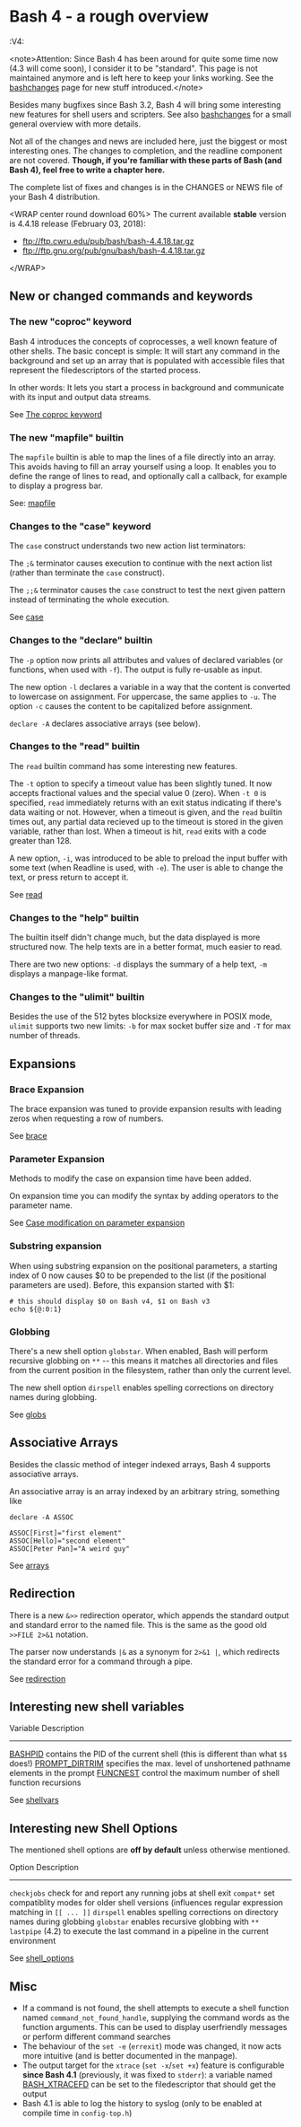 # Bash 4 - a rough overview

:V4:

\<note\>Attention: Since Bash 4 has been around for quite some time now
(4.3 will come soon), I consider it to be \"standard\". This page is not
maintained anymore and is left here to keep your links working. See the
[bashchanges](/scripting/bashchanges) page for new stuff
introduced.\</note\>

Besides many bugfixes since Bash 3.2, Bash 4 will bring some interesting
new features for shell users and scripters. See also
[bashchanges](/scripting/bashchanges) for a small general overview with
more details.

Not all of the changes and news are included here, just the biggest or
most interesting ones. The changes to completion, and the readline
component are not covered. **Though, if you\'re familiar with these
parts of Bash (and Bash 4), feel free to write a chapter here.**

The complete list of fixes and changes is in the CHANGES or NEWS file of
your Bash 4 distribution.

\<WRAP center round download 60%\> The current available **stable**
version is 4.4.18 release (February 03, 2018):

-   <ftp://ftp.cwru.edu/pub/bash/bash-4.4.18.tar.gz>
-   <ftp://ftp.gnu.org/pub/gnu/bash/bash-4.4.18.tar.gz>

\</WRAP\>

## New or changed commands and keywords

### The new \"coproc\" keyword

Bash 4 introduces the concepts of coprocesses, a well known feature of
other shells. The basic concept is simple: It will start any command in
the background and set up an array that is populated with accessible
files that represent the filedescriptors of the started process.

In other words: It lets you start a process in background and
communicate with its input and output data streams.

See [The coproc keyword](/syntax/keywords/coproc)

### The new \"mapfile\" builtin

The `mapfile` builtin is able to map the lines of a file directly into
an array. This avoids having to fill an array yourself using a loop. It
enables you to define the range of lines to read, and optionally call a
callback, for example to display a progress bar.

See: [mapfile](/commands/builtin/mapfile)

### Changes to the \"case\" keyword

The `case` construct understands two new action list terminators:

The `;&` terminator causes execution to continue with the next action
list (rather than terminate the `case` construct).

The `;;&` terminator causes the `case` construct to test the next given
pattern instead of terminating the whole execution.

See [case](/syntax/ccmd/case)

### Changes to the \"declare\" builtin

The `-p` option now prints all attributes and values of declared
variables (or functions, when used with `-f`). The output is fully
re-usable as input.

The new option `-l` declares a variable in a way that the content is
converted to lowercase on assignment. For uppercase, the same applies to
`-u`. The option `-c` causes the content to be capitalized before
assignment.

`declare -A` declares associative arrays (see below).

### Changes to the \"read\" builtin

The `read` builtin command has some interesting new features.

The `-t` option to specify a timeout value has been slightly tuned. It
now accepts fractional values and the special value 0 (zero). When
`-t 0` is specified, `read` immediately returns with an exit status
indicating if there\'s data waiting or not. However, when a timeout is
given, and the `read` builtin times out, any partial data recieved up to
the timeout is stored in the given variable, rather than lost. When a
timeout is hit, `read` exits with a code greater than 128.

A new option, `-i`, was introduced to be able to preload the input
buffer with some text (when Readline is used, with `-e`). The user is
able to change the text, or press return to accept it.

See [read](/commands/builtin/read)

### Changes to the \"help\" builtin

The builtin itself didn\'t change much, but the data displayed is more
structured now. The help texts are in a better format, much easier to
read.

There are two new options: `-d` displays the summary of a help text,
`-m` displays a manpage-like format.

### Changes to the \"ulimit\" builtin

Besides the use of the 512 bytes blocksize everywhere in POSIX mode,
`ulimit` supports two new limits: `-b` for max socket buffer size and
`-T` for max number of threads.

## Expansions

### Brace Expansion

The brace expansion was tuned to provide expansion results with leading
zeros when requesting a row of numbers.

See [brace](/syntax/expansion/brace)

### Parameter Expansion

Methods to modify the case on expansion time have been added.

On expansion time you can modify the syntax by adding operators to the
parameter name.

See [Case modification on parameter
expansion](/syntax/pe#case_modification)

### Substring expansion

When using substring expansion on the positional parameters, a starting
index of 0 now causes \$0 to be prepended to the list (if the positional
parameters are used). Before, this expansion started with \$1:

    # this should display $0 on Bash v4, $1 on Bash v3
    echo ${@:0:1}

### Globbing

There\'s a new shell option `globstar`. When enabled, Bash will perform
recursive globbing on `**` \-- this means it matches all directories and
files from the current position in the filesystem, rather than only the
current level.

The new shell option `dirspell` enables spelling corrections on
directory names during globbing.

See [globs](/syntax/expansion/globs)

## Associative Arrays

Besides the classic method of integer indexed arrays, Bash 4 supports
associative arrays.

An associative array is an array indexed by an arbitrary string,
something like

    declare -A ASSOC

    ASSOC[First]="first element"
    ASSOC[Hello]="second element"
    ASSOC[Peter Pan]="A weird guy"

See [arrays](/syntax/arrays)

## Redirection

There is a new `&>>` redirection operator, which appends the standard
output and standard error to the named file. This is the same as the
good old `>>FILE 2>&1` notation.

The parser now understands `|&` as a synonym for `2>&1 |`, which
redirects the standard error for a command through a pipe.

See [redirection](/syntax/redirection)

## Interesting new shell variables

  Variable                                             Description
  ---------------------------------------------------- --------------------------------------------------------------------------------
  [BASHPID](/syntax/shellvars#BASHPID)                 contains the PID of the current shell (this is different than what `$$` does!)
  [PROMPT_DIRTRIM](/syntax/shellvars#PROMPT_DIRTRIM)   specifies the max. level of unshortened pathname elements in the prompt
  [FUNCNEST](/syntax/shellvars#FUNCNEST)               control the maximum number of shell function recursions

See [shellvars](/syntax/shellvars)

## Interesting new Shell Options

The mentioned shell options are **off by default** unless otherwise
mentioned.

  Option        Description
  ------------- --------------------------------------------------------------------------------------------------------
  `checkjobs`   check for and report any running jobs at shell exit
  `compat*`     set compatiblity modes for older shell versions (influences regular expression matching in `[[ ... ]]`
  `dirspell`    enables spelling corrections on directory names during globbing
  `globstar`    enables recursive globbing with `**`
  `lastpipe`    (4.2) to execute the last command in a pipeline in the current environment

See [shell_options](/internals/shell_options)

## Misc

-   If a command is not found, the shell attempts to execute a shell
    function named `command_not_found_handle`, supplying the command
    words as the function arguments. This can be used to display
    userfriendly messages or perform different command searches
-   The behaviour of the `set -e` (`errexit`) mode was changed, it now
    acts more intuitive (and is better documented in the manpage).
-   The output target for the `xtrace` (`set -x`/`set +x`) feature is
    configurable **since Bash 4.1** (previously, it was fixed to
    `stderr`): a variable named
    [BASH_XTRACEFD](/syntax/shellvars#BASH_XTRACEFD) can be set to the
    filedescriptor that should get the output
-   Bash 4.1 is able to log the history to syslog (only to be enabled at
    compile time in `config-top.h`)
